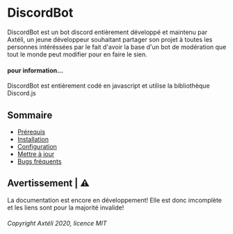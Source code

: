 # DiscordBot
DiscordBot est un bot discord entièrement développé et maintenu par Axtéli, un jeune développeur souhaitant partager son projet à toutes les personnes intéréssées par le fait d'avoir la base d'un bot de modération que tout le monde peut modifier pour en faire le sien.

#### pour information...  
DiscordBot est entièrement codé en javascript et utilise la bibliothèque Discord.js

## Sommaire
- [Prérequis](https://github.com/Axteli/Discordbot/tree/master/docs/doc/prerequis.md)
- [Installation](https://github.com/Axteli/Discordbot/tree/master/docs/doc/installation.md)
- [Configuration](https://github.com/Axteli/Discordbot/tree/master/docs/doc/configuration.md)
- [Mettre à jour](https://github.com/Axteli/Discordbot/tree/master/docs/doc/maj.md)
- [Bugs fréquents](https://github.com/Axteli/Discordbot/tree/master/docs/doc/bugs.md)

## Avertissement | ⚠
La documentation est encore en développement! Elle est donc imcomplète et les liens sont pour la majorité invalide!

###### Copyright Axtéli 2020, licence MIT